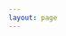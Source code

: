 ```yaml
---
layout: page
---
```


<script setup lang="ts">
import Mobile from "@/components/Mobile/Mobile.vue";
// 模拟手机交互手势
import "@/utils/touch-emulator.js"
import { onMounted,ref, nextTick } from 'vue'

const currentComponent = ref('')
const mobileShow = ref(false)

onMounted(()=>{
    const header = document.querySelector('.VPNav')
    const footer = document.querySelector('.VPFooter')
    header.style.display="none"
    footer.style.display="none"
    currentComponent.value = location.hash.slice(1,)
    setTimeout(()=>{
        mobileShow.value = true
    })
})
</script>

<Mobile v-show="mobileShow" :component="currentComponent"></Mobile>

<style lang="scss" scoped></style>